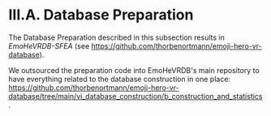 # III.A. Database Preparation

The Database Preparation described in this subsection results in _EmoHeVRDB-SFEA_ (see https://github.com/thorbenortmann/emoji-hero-vr-database).

We outsourced the preparation code into EmoHeVRDB's main repository
to have everything related to the database construction in one place:
https://github.com/thorbenortmann/emoji-hero-vr-database/tree/main/vi_database_construction/b_construction_and_statistics.
